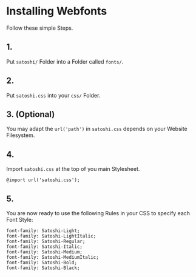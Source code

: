 # Installing Webfonts
Follow these simple Steps.

## 1.
Put `satoshi/` Folder into a Folder called `fonts/`.

## 2.
Put `satoshi.css` into your `css/` Folder.

## 3. (Optional)
You may adapt the `url('path')` in `satoshi.css` depends on your Website Filesystem.

## 4.
Import `satoshi.css` at the top of you main Stylesheet.

```
@import url('satoshi.css');
```

## 5.
You are now ready to use the following Rules in your CSS to specify each Font Style:
```
font-family: Satoshi-Light;
font-family: Satoshi-LightItalic;
font-family: Satoshi-Regular;
font-family: Satoshi-Italic;
font-family: Satoshi-Medium;
font-family: Satoshi-MediumItalic;
font-family: Satoshi-Bold;
font-family: Satoshi-Black;

```

